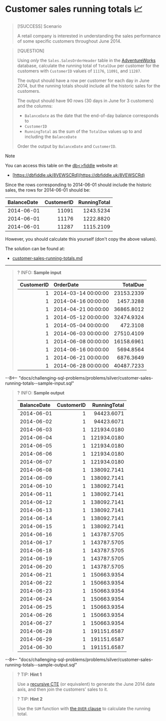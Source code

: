 # Customer sales running totals 📈

> [!SUCCESS] Scenario
>
> A retail company is interested in understanding the sales performance of some specific customers throughout June 2014.

> [!QUESTION]
>
> Using _only_ the `Sales.SalesOrderHeader` table in the [AdventureWorks](https://learn.microsoft.com/en-us/sql/samples/adventureworks-install-configure) database, calculate the running total of `TotalDue` per customer for the customers with `CustomerID` values of `11176`, `11091`, and `11287`.
>
> The output should have a row per customer for each day in June 2014, but the running totals should include all the historic sales for the customers.
>
> The output should have 90 rows (30 days in June for 3 customers) and the columns:
>
> - `BalanceDate` as the date that the end-of-day balance corresponds to
> - `CustomerID`
> - `RunningTotal` as the sum of the `TotalDue` values up to and including the `BalanceDate`
>
> Order the output by `BalanceDate` and `CustomerID`.

> [!NOTE]
>
> You can access this table on the [db<>fiddle](https://dbfiddle.uk/8VEWSCRd) website at:
>
> - [https://dbfiddle.uk/8VEWSCRd](https://dbfiddle.uk/8VEWSCRd)

Since the rows corresponding to 2014-06-01 should include the historic sales, the rows for 2014-06-01 should be:

| BalanceDate | CustomerID | RunningTotal |
| :---------- | ---------: | -----------: |
| 2014-06-01  |      11091 |    1243.5234 |
| 2014-06-01  |      11176 |    1222.8820 |
| 2014-06-01  |      11287 |    1115.2109 |

However, you should calculate this yourself (don't copy the above values).

The solution can be found at:

- [customer-sales-running-totals.md](../../solutions/silver/customer-sales-running-totals.md)

---

<!-- prettier-ignore -->
>? INFO: **Sample input**
>
> | CustomerID | OrderDate           |   TotalDue |
> |-----------:|:--------------------|-----------:|
> |          1 | 2014-03-14 00:00:00 | 23153.2339 |
> |          1 | 2014-04-16 00:00:00 |  1457.3288 |
> |          1 | 2014-04-21 00:00:00 | 36865.8012 |
> |          1 | 2014-05-12 00:00:00 | 32474.9324 |
> |          1 | 2014-05-04 00:00:00 |   472.3108 |
> |          1 | 2014-06-03 00:00:00 | 27510.4109 |
> |          1 | 2014-06-08 00:00:00 | 16158.6961 |
> |          1 | 2014-06-16 00:00:00 |  5694.8564 |
> |          1 | 2014-06-21 00:00:00 |  6876.3649 |
> |          1 | 2014-06-28 00:00:00 | 40487.7233 |
>
--8<-- "docs/challenging-sql-problems/problems/silver/customer-sales-running-totals--sample-input.sql"

<!-- prettier-ignore -->
>? INFO: **Sample output**
>
> | BalanceDate | CustomerID | RunningTotal |
> |:------------|-----------:|-------------:|
> | 2014-06-01  |          1 |   94423.6071 |
> | 2014-06-02  |          1 |   94423.6071 |
> | 2014-06-03  |          1 |  121934.0180 |
> | 2014-06-04  |          1 |  121934.0180 |
> | 2014-06-05  |          1 |  121934.0180 |
> | 2014-06-06  |          1 |  121934.0180 |
> | 2014-06-07  |          1 |  121934.0180 |
> | 2014-06-08  |          1 |  138092.7141 |
> | 2014-06-09  |          1 |  138092.7141 |
> | 2014-06-10  |          1 |  138092.7141 |
> | 2014-06-11  |          1 |  138092.7141 |
> | 2014-06-12  |          1 |  138092.7141 |
> | 2014-06-13  |          1 |  138092.7141 |
> | 2014-06-14  |          1 |  138092.7141 |
> | 2014-06-15  |          1 |  138092.7141 |
> | 2014-06-16  |          1 |  143787.5705 |
> | 2014-06-17  |          1 |  143787.5705 |
> | 2014-06-18  |          1 |  143787.5705 |
> | 2014-06-19  |          1 |  143787.5705 |
> | 2014-06-20  |          1 |  143787.5705 |
> | 2014-06-21  |          1 |  150663.9354 |
> | 2014-06-22  |          1 |  150663.9354 |
> | 2014-06-23  |          1 |  150663.9354 |
> | 2014-06-24  |          1 |  150663.9354 |
> | 2014-06-25  |          1 |  150663.9354 |
> | 2014-06-26  |          1 |  150663.9354 |
> | 2014-06-27  |          1 |  150663.9354 |
> | 2014-06-28  |          1 |  191151.6587 |
> | 2014-06-29  |          1 |  191151.6587 |
> | 2014-06-30  |          1 |  191151.6587 |
>
--8<-- "docs/challenging-sql-problems/problems/silver/customer-sales-running-totals--sample-output.sql"

<!-- prettier-ignore -->
>? TIP: **Hint 1**
>
> Use a [recursive CTE](../../../from-excel-to-sql/advanced-concepts/recursive-ctes.md) (or equivalent) to generate the June 2014 date axis, and then join the customers' sales to it.

<!-- prettier-ignore -->
>? TIP: **Hint 2**
>
> Use the `SUM` function with [the `OVER` clause](../../../from-excel-to-sql/main-concepts/window-functions.md) to calculate the running total.
